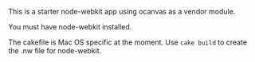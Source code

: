 This is a starter node-webkit app using ocanvas as a vendor module.

You must have node-webkit installed.

The cakefile is Mac OS specific at the moment. Use `cake build` to create the .nw file for node-webkit.